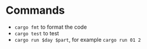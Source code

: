 # Commands
- `cargo fmt` to format the code
- `cargo test` to test
- `cargo run $day $part`, for example `cargo run 01 2`